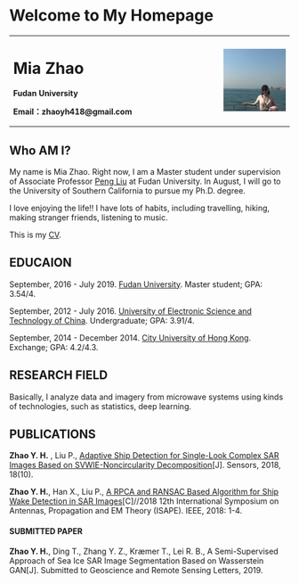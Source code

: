 # Welcome to My Homepage

<table border="0">
  <tr>
    <td width="75%">
      <h1>Mia Zhao</h1>
      <p><b>Fudan University</b></p>
      <p><b>Email：zhaoyh418@gmail.com</b></p>
    </td>
    <td width="25%">
      <img src="/Mia.jpg" width="100%"> 
    </td>
  </tr>
</table>

## Who AM I?

My name is Mia Zhao. Right now, I am a Master student under supervision of Associate Professor [Peng Liu](http://www.it.fudan.edu.cn/Data/View/1046) at Fudan University. In August, I will go to the University of Southern California to pursue my Ph.D. degree. 

I love enjoying the life!! I have lots of habits, including travelling, hiking, making stranger friends, listening to music.

This is my [CV](/resume_YuhuanZhao_IELTS_2.pdf).

## EDUCAION

September, 2016 - July 2019.  [Fudan University](http://www.fudan.edu.cn).  Master student; GPA: 3.54/4.

September, 2012 - July 2016.  [University of Electronic Science and Technology of China](https://www.uestc.edu.cn/).  Undergraduate; GPA: 3.91/4.

September, 2014 - December 2014.  [City University of Hong Kong](https://www.cityu.edu.hk/).  Exchange; GPA: 4.2/4.3.

## RESEARCH FIELD

Basically, I analyze data and imagery from microwave systems using kinds of technologies, such as statistics, deep learning.

## PUBLICATIONS

**Zhao Y. H.** , Liu P., [Adaptive Ship Detection for Single-Look Complex SAR Images Based on SVWIE-Noncircularity Decomposition](https://doi.org/10.3390/s18103293)[J]. Sensors, 2018, 18(10).

**Zhao Y. H.**, Han X., Liu P., [A RPCA and RANSAC Based Algorithm for Ship Wake Detection in SAR Images](https://ieeexplore.ieee.org/document/8634199)[C]//2018 12th International Symposium on Antennas, Propagation and EM Theory (ISAPE). IEEE, 2018: 1-4.

#### SUBMITTED PAPER

**Zhao Y. H.**, Ding T., Zhang Y. Z., Kræmer T., Lei R. B., A Semi-Supervised Approach of Sea Ice SAR Image Segmentation Based on Wasserstein GAN[J]. Submitted to Geoscience and Remote Sensing Letters, 2019.
